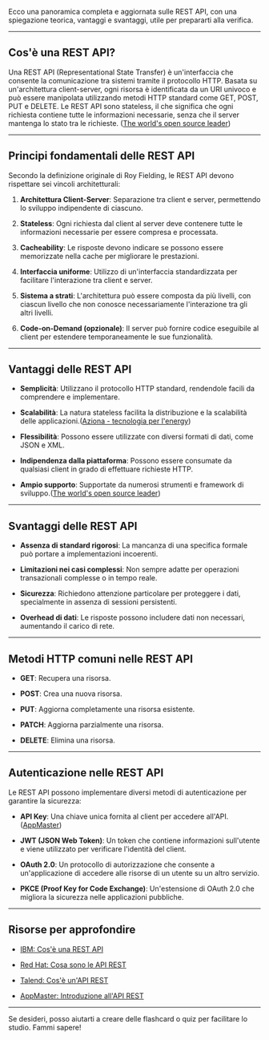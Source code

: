 Ecco una panoramica completa e aggiornata sulle REST API, con una spiegazione teorica, vantaggi e svantaggi, utile per prepararti alla verifica.

---

## Cos'è una REST API?

Una REST API (Representational State Transfer) è un'interfaccia che consente la comunicazione tra sistemi tramite il protocollo HTTP. Basata su un'architettura client-server, ogni risorsa è identificata da un URI univoco e può essere manipolata utilizzando metodi HTTP standard come GET, POST, PUT e DELETE. Le REST API sono stateless, il che significa che ogni richiesta contiene tutte le informazioni necessarie, senza che il server mantenga lo stato tra le richieste. ([The world's open source leader](https://www.redhat.com/it/topics/api/what-is-a-rest-api?utm_source=chatgpt.com "Cosa sono le API REST - Red Hat"))

---

## Principi fondamentali delle REST API

Secondo la definizione originale di Roy Fielding, le REST API devono rispettare sei vincoli architetturali:

1. **Architettura Client-Server**: Separazione tra client e server, permettendo lo sviluppo indipendente di ciascuno.
    
2. **Stateless**: Ogni richiesta dal client al server deve contenere tutte le informazioni necessarie per essere compresa e processata.
    
3. **Cacheability**: Le risposte devono indicare se possono essere memorizzate nella cache per migliorare le prestazioni.
    
4. **Interfaccia uniforme**: Utilizzo di un'interfaccia standardizzata per facilitare l'interazione tra client e server.
    
5. **Sistema a strati**: L'architettura può essere composta da più livelli, con ciascun livello che non conosce necessariamente l'interazione tra gli altri livelli.
    
6. **Code-on-Demand (opzionale)**: Il server può fornire codice eseguibile al client per estendere temporaneamente le sue funzionalità.
    

---

## Vantaggi delle REST API

- **Semplicità**: Utilizzano il protocollo HTTP standard, rendendole facili da comprendere e implementare.
    
- **Scalabilità**: La natura stateless facilita la distribuzione e la scalabilità delle applicazioni.([Aziona - tecnologia per l'energy](https://www.azionadigitale.com/sviluppiamo-una-rest-api-con-python-e-django/?utm_source=chatgpt.com "Sviluppiamo una REST API con Python e Django - Aziona"))
    
- **Flessibilità**: Possono essere utilizzate con diversi formati di dati, come JSON e XML.
    
- **Indipendenza dalla piattaforma**: Possono essere consumate da qualsiasi client in grado di effettuare richieste HTTP.
    
- **Ampio supporto**: Supportate da numerosi strumenti e framework di sviluppo.([The world's open source leader](https://www.redhat.com/it/topics/api/what-is-a-rest-api?utm_source=chatgpt.com "Cosa sono le API REST - Red Hat"))
    

---

##  Svantaggi delle REST API

- **Assenza di standard rigorosi**: La mancanza di una specifica formale può portare a implementazioni incoerenti.
    
- **Limitazioni nei casi complessi**: Non sempre adatte per operazioni transazionali complesse o in tempo reale.
    
- **Sicurezza**: Richiedono attenzione particolare per proteggere i dati, specialmente in assenza di sessioni persistenti.
    
- **Overhead di dati**: Le risposte possono includere dati non necessari, aumentando il carico di rete.
    

---

##  Metodi HTTP comuni nelle REST API

- **GET**: Recupera una risorsa.
    
- **POST**: Crea una nuova risorsa.
    
- **PUT**: Aggiorna completamente una risorsa esistente.
    
- **PATCH**: Aggiorna parzialmente una risorsa.
    
- **DELETE**: Elimina una risorsa.
    

---

##  Autenticazione nelle REST API

Le REST API possono implementare diversi metodi di autenticazione per garantire la sicurezza:

- **API Key**: Una chiave unica fornita al client per accedere all'API.([AppMaster](https://appmaster.io/university/it/course-library/cours-accelere-101/teoria-del-rest-api?utm_source=chatgpt.com "Introduzione all'API REST - AppMaster"))
    
- **JWT (JSON Web Token)**: Un token che contiene informazioni sull'utente e viene utilizzato per verificare l'identità del client.
    
- **OAuth 2.0**: Un protocollo di autorizzazione che consente a un'applicazione di accedere alle risorse di un utente su un altro servizio.
    
- **PKCE (Proof Key for Code Exchange)**: Un'estensione di OAuth 2.0 che migliora la sicurezza nelle applicazioni pubbliche.
    

---

##  Risorse per approfondire

- [IBM: Cos'è una REST API](https://www.ibm.com/think/topics/rest-apis)
    
- [Red Hat: Cosa sono le API REST](https://www.redhat.com/it/topics/api/what-is-a-rest-api)
    
- [Talend: Cos'è un'API REST](https://www.talend.com/it/resources/rest-api/)
    
- [AppMaster: Introduzione all'API REST](https://appmaster.io/university/it/course-library/cours-accelere-101/teoria-del-rest-api)
    

---

Se desideri, posso aiutarti a creare delle flashcard o quiz per facilitare lo studio. Fammi sapere!  